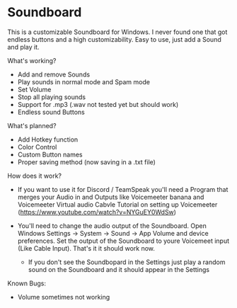 # Soundboard
This is a customizable Soundboard for Windows. I never found one that got endless buttons and a high customizability. Easy to use, just add a Sound and play it.

What's working?
  - Add and remove Sounds
  - Play sounds in normal mode and Spam mode
  - Set Volume
  - Stop all playing sounds
  - Support for .mp3 (.wav not tested yet but should work)
  - Endless sound Buttons
  
  
What's planned?
  - Add Hotkey function
  - Color Control
  - Custom Button names
  - Proper saving method (now saving in a .txt file)
  
  
How does it work?

  - If you want to use it for Discord / TeamSpeak you'll need a Program that merges your Audio in and Outputs like Voicemeeter banana and Voicemeeter Virtual audio Cabvle
    Tutorial on setting up  Voicemeeter (https://www.youtube.com/watch?v=NYGuEY0WdSw)
    
  - You'll need to change the audio output of the Soundboard. Open Windows Settings -> System -> Sound -> App Volume and device preferences.
    Set the output of the Soundboard to youre Voicemeet input (Like Cable Input). That's it it should work now.
      - If you don't see the Soundbopard in the Settings just play a random sound on the Soundboard and it should appear in the Settings
      
      
Known Bugs:
  - Volume sometimes not working
  
